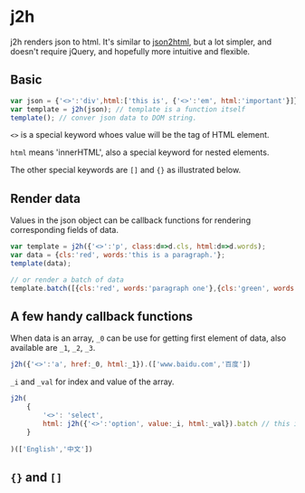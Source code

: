 # j2h
j2h renders json to html. It's similar to [json2html](https://json2html.com/), but a lot simpler, and doesn't require jQuery, and hopefully more intuitive and flexible.

## Basic

```javascript
var json = {'<>':'div',html:['this is', {'<>':'em', html:'important'}]};
var template = j2h(json); // template is a function itself
template(); // conver json data to DOM string.
```

`<>` is a special keyword whoes value will be the tag of HTML element.

`html` means 'innerHTML', also a special keyword for nested elements.

The other special keywords are `[]` and `{}` as illustrated below.


## Render data

Values in the json object can be callback functions for rendering corresponding fields of data.

```javascript
var template = j2h({'<>':'p', class:d=>d.cls, html:d=>d.words);
var data = {cls:'red', words:'this is a paragraph.'};
template(data);

// or render a batch of data
template.batch([{cls:'red', words:'paragraph one'},{cls:'green', words:'paragraph two'}]);
```

## A few handy callback functions

When data is an array, `_0` can be use for getting first element of data, also available are `_1`, `_2`, `_3`.
```javascript
j2h({'<>':'a', href:_0, html:_1}).(['www.baidu.com','百度'])
```

 `_i` and `_val` for index and value of the array.
```javascript
j2h(
    {
        '<>': 'select',
        html: j2h({'<>':'option', value:_i, html:_val}).batch // this is a callback function
    }
	
)(['English','中文'])
```
## `{}` and `[]`
